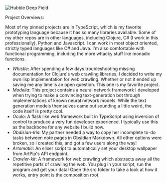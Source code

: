 ![Hubble Deep Field](https://raw.githubusercontent.com/OliverAndrews/OliverAndrews/main/home.png)

Project Overviews:

Most of my pinned projects are in TypeScript, which is my favorite prototyping language because it has so many libraries available. Some of my other repos are in other languages, including Clojure, C# (I work in this professionally), Python and Javascript. I can work in most object oriented, strictly typed languages like C# and Java. I'm also comfortable with functional programming, including the more whacky stuff like monadic functions.

- *Whistle*: After spending a few days troubleshooting missing documentation for Clojure's web crawling libraries, I decided to write my own lisp implementation for web crawling. Whether or not it ended up saving me any time is an open question. This one is my favorite project.
- *Modelia*: This project contains a neural network framework I developed when trying to make a convincing text-generation bot through implementations of known neural network models. While the text generation models themselves came out sounding a little weird, the code itself is pretty cool.
- *Oculo*: A flask like web framework built in TypeScript using inversion of control to produce a very fun developer experience. I typically use this as the backbone for any website I build now.
- *Obdisian-Iris*: My partner needed a way to copy her incomplete to-do tasks between note pages in Obsidian Markdown. All other options were broken, so I created this, and got a few users along the way!
- *Artomatic*: An elixer script to automatically set your desktop wallpaper from ArtPip's API endpoint.
- *Crawler-kit*: A framework for web crawling which abstracts away all the repetitive parts of crawling the web. You plug in your script, run the program and get your data! Open the src folder to take a look at how it works, entry point is the composition root.
